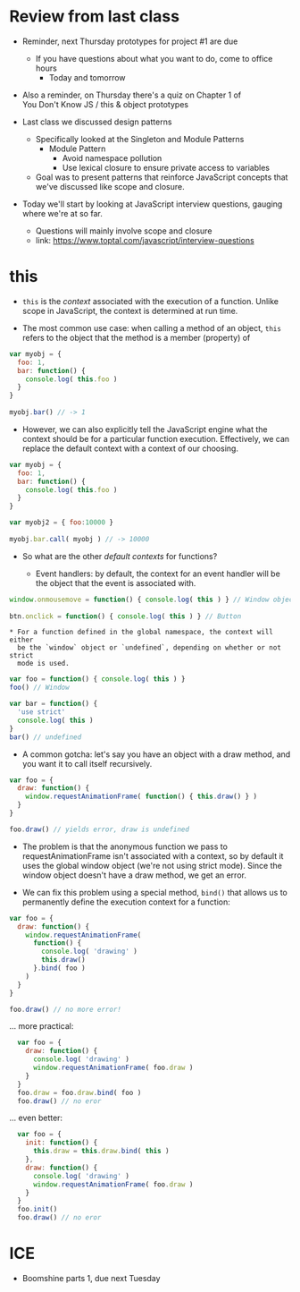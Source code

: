 # Review from last class
  - Reminder, next Thursday prototypes for project #1 are due
    - If you have questions about what you want to do, come to office hours
      - Today and tomorrow

  - Also a reminder, on Thursday there's a quiz on Chapter 1 of  
      You Don't Know JS / this & object prototypes
      
  - Last class we discussed design patterns
    - Specifically looked at the Singleton and Module Patterns
      - Module Pattern
        - Avoid namespace pollution
        - Use lexical closure to ensure private access to variables
    - Goal was to present patterns that reinforce JavaScript concepts
      that we've discussed like scope and closure.
    
  - Today we'll start by looking at JavaScript interview questions,
    gauging where we're at so far.    
    - Questions will mainly involve scope and closure  
    - link: https://www.toptal.com/javascript/interview-questions

# this
  - `this` is the *context* associated with the execution of a function. Unlike
    scope in JavaScript, the context is determined at run time.
    
  - The most common use case: when calling a method of an object, `this` refers
    to the object that the method is a member (property) of
    
```javascript
var myobj = {
  foo: 1,
  bar: function() {
    console.log( this.foo )
  }
}
  
myobj.bar() // -> 1
```
  * However, we can also explicitly tell the JavaScript engine what the context
    should be for a particular function execution. Effectively, we can replace 
    the default context with a context of our choosing.
    
```javascript
var myobj = {
  foo: 1,
  bar: function() {
    console.log( this.foo )
  }
}

var myobj2 = { foo:10000 }
  
myobj.bar.call( myobj ) // -> 10000
```
  
  * So what are the other *default contexts* for functions?
 
    * Event handlers: by default, the context for an event handler
     will be the object that the event is associated with.

```javascript
window.onmousemove = function() { console.log( this ) } // Window object
 
btn.onclick = function() { console.log( this ) } // Button
```

    * For a function defined in the global namespace, the context will either
      be the `window` object or `undefined`, depending on whether or not strict
      mode is used.
      
```javascript
var foo = function() { console.log( this ) } 
foo() // Window

var bar = function() {
  'use strict'
  console.log( this )
}
bar() // undefined
```
  
  * A common gotcha: let's say you have an object with a draw method, and you want it
    to call itself recursively.
    
```javascript
var foo = {
  draw: function() {
    window.requestAnimationFrame( function() { this.draw() } )
  }
}

foo.draw() // yields error, draw is undefined
```
     
  * The problem is that the anonymous function we pass to requestAnimationFrame isn't
    associated with a context, so by default it uses the global window object (we're not
    using strict mode). Since the window object doesn't have a draw method, we get an error.

  * We can fix this problem using a special method, `bind()` that allows us to permanently
    define the execution context for a function:
    
```javascript
var foo = {
  draw: function() {
    window.requestAnimationFrame( 
      function() { 
        console.log( 'drawing' )
        this.draw() 
      }.bind( foo ) 
    )
  }
}

foo.draw() // no more error!
```    

... more practical:
```javascript
  var foo = {
    draw: function() {
      console.log( 'drawing' )
      window.requestAnimationFrame( foo.draw )
    }
  }
  foo.draw = foo.draw.bind( foo )
  foo.draw() // no eror
```

... even better:
```javascript
  var foo = {
    init: function() {
      this.draw = this.draw.bind( this )
    }, 
    draw: function() {
      console.log( 'drawing' )
      window.requestAnimationFrame( foo.draw )
    }
  }
  foo.init()
  foo.draw() // no eror
```


# ICE
  - Boomshine parts 1, due next Tuesday
